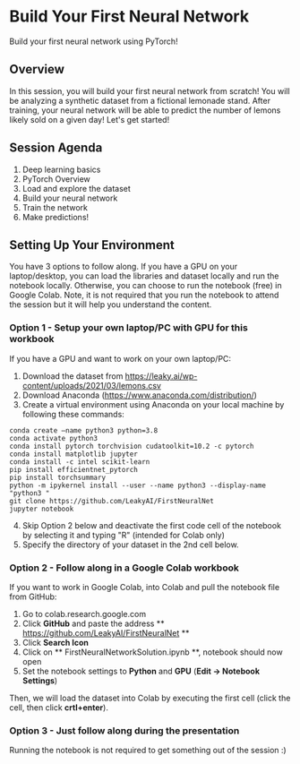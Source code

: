 # Build Your First Neural Network
Build your first neural network using PyTorch!
## Overview
In this session, you will build your first neural network from scratch!   You will be analyzing a synthetic dataset from a fictional lemonade stand.  After training, your neural network will be able to predict the number of lemons likely sold on a given day!  Let's get started!
## Session Agenda
1.  Deep learning basics
2.  PyTorch Overview
3.  Load and explore the dataset
4.  Build your neural network
5.  Train the network
6.  Make predictions!
## Setting Up Your Environment
You have 3 options to follow along.  If you have a GPU on your laptop/desktop, you can load the libraries and dataset locally and run the notebook locally.   Otherwise, you can choose to run the notebook (free) in Google Colab.  Note, it is not required that you run the notebook to attend the session but it will help you understand the content.
### Option 1 - Setup your own laptop/PC with GPU for this workbook
If you have a GPU and want to work on your own laptop/PC:
1.  Download the dataset from https://leaky.ai/wp-content/uploads/2021/03/lemons.csv
2.  Download Anaconda  (https://www.anaconda.com/distribution/)
3.  Create a virtual environment using Anaconda on your local machine by following these commands:

```
conda create –name python3 python=3.8
conda activate python3
conda install pytorch torchvision cudatoolkit=10.2 -c pytorch
conda install matplotlib jupyter
conda install -c intel scikit-learn
pip install efficientnet_pytorch
pip install torchsummary
python -m ipykernel install --user --name python3 --display-name "python3 "
git clone https://github.com/LeakyAI/FirstNeuralNet 
jupyter notebook
```

4. Skip Option 2 below and deactivate the first code cell of the notebook by selecting it and typing "R" (intended for Colab only)
5. Specify the directory of your dataset in the 2nd cell below.

### Option 2 - Follow along in a Google Colab workbook

If you want to work in Google Colab, into Colab and pull the notebook file from GitHub:
1.  Go to colab.research.google.com
2.  Click **GitHub** and paste the address ** https://github.com/LeakyAI/FirstNeuralNet **
3.  Click **Search Icon**
4.  Click on ** FirstNeuralNetworkSolution.ipynb **, notebook should now open
5.  Set the notebook settings to **Python** and **GPU** (**Edit -> Notebook Settings**) 

Then, we will load the dataset into Colab by executing the first cell (click the cell, then click **crtl+enter**).

### Option 3 - Just follow along during the presentation
Running the notebook is not required to get something out of the session :)
